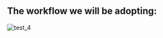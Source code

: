 ## The workflow we will be adopting:

![test_4](https://github.com/collaborativebioinformatics/SVHack_assemblyvmapping/assets/22775490/d9216779-2e84-4372-92f9-f86a76958502)
